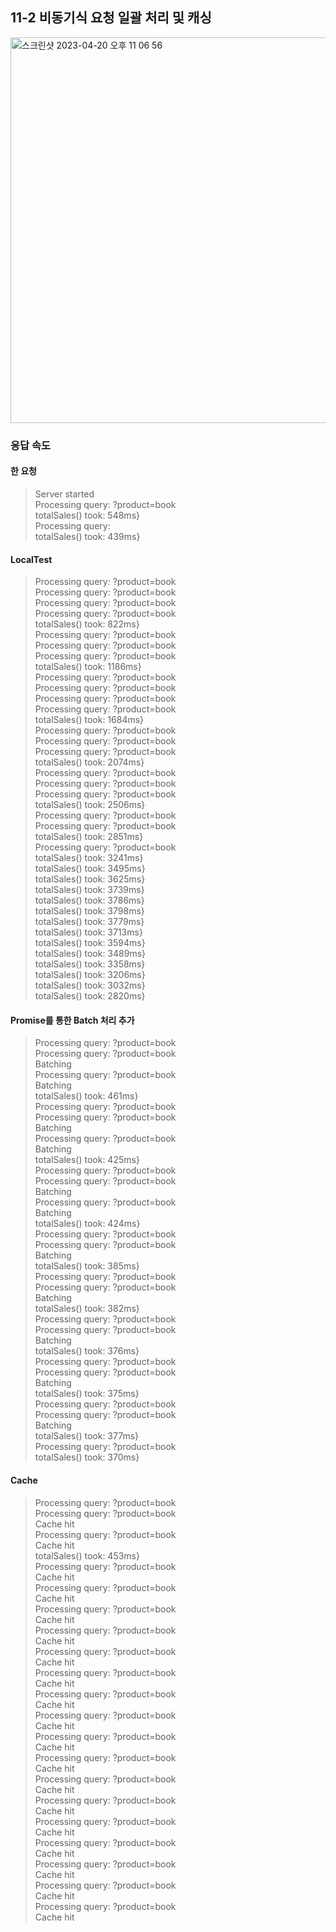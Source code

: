 ## 11-2 비동기식 요청 일괄 처리 및 캐싱

<img width="617" alt="스크린샷 2023-04-20 오후 11 06 56" src="https://user-images.githubusercontent.com/114394976/233391912-6b020df8-258b-44c0-837a-adbf0c0361c4.png">

### 응답 속도

#### 한 요청

> Server started  
> Processing query: ?product=book  
> totalSales() took: 548ms}  
> Processing query:  
> totalSales() took: 439ms}

#### LocalTest

> Processing query: ?product=book  
> Processing query: ?product=book  
> Processing query: ?product=book  
> Processing query: ?product=book  
> totalSales() took: 822ms}  
> Processing query: ?product=book  
> Processing query: ?product=book  
> Processing query: ?product=book  
> totalSales() took: 1186ms}  
> Processing query: ?product=book  
> Processing query: ?product=book  
> Processing query: ?product=book  
> Processing query: ?product=book  
> totalSales() took: 1684ms}  
> Processing query: ?product=book  
> Processing query: ?product=book  
> Processing query: ?product=book  
> totalSales() took: 2074ms}  
> Processing query: ?product=book  
> Processing query: ?product=book  
> Processing query: ?product=book  
> totalSales() took: 2506ms}  
> Processing query: ?product=book  
> Processing query: ?product=book  
> totalSales() took: 2851ms}  
> Processing query: ?product=book  
> totalSales() took: 3241ms}  
> totalSales() took: 3495ms}  
> totalSales() took: 3625ms}  
> totalSales() took: 3739ms}  
> totalSales() took: 3786ms}  
> totalSales() took: 3798ms}  
> totalSales() took: 3779ms}  
> totalSales() took: 3713ms}  
> totalSales() took: 3594ms}  
> totalSales() took: 3489ms}  
> totalSales() took: 3358ms}  
> totalSales() took: 3206ms}  
> totalSales() took: 3032ms}  
> totalSales() took: 2820ms}

#### Promise를 통한 Batch 처리 추가

> Processing query: ?product=book  
> Processing query: ?product=book  
> Batching  
> Processing query: ?product=book  
> Batching  
> totalSales() took: 461ms}  
> Processing query: ?product=book  
> Processing query: ?product=book  
> Batching  
> Processing query: ?product=book  
> Batching  
> totalSales() took: 425ms}  
> Processing query: ?product=book  
> Processing query: ?product=book  
> Batching  
> Processing query: ?product=book  
> Batching  
> totalSales() took: 424ms}  
> Processing query: ?product=book  
> Processing query: ?product=book  
> Batching  
> totalSales() took: 385ms}  
> Processing query: ?product=book  
> Processing query: ?product=book  
> Batching  
> totalSales() took: 382ms}  
> Processing query: ?product=book  
> Processing query: ?product=book  
> Batching  
> totalSales() took: 376ms}  
> Processing query: ?product=book  
> Processing query: ?product=book  
> Batching  
> totalSales() took: 375ms}  
> Processing query: ?product=book  
> Processing query: ?product=book  
> Batching  
> totalSales() took: 377ms}  
> Processing query: ?product=book  
> totalSales() took: 370ms}

#### Cache

> Processing query: ?product=book  
> Processing query: ?product=book  
> Cache hit  
> Processing query: ?product=book  
> Cache hit  
> totalSales() took: 453ms}  
> Processing query: ?product=book  
> Cache hit  
> Processing query: ?product=book  
> Cache hit  
> Processing query: ?product=book  
> Cache hit  
> Processing query: ?product=book  
> Cache hit  
> Processing query: ?product=book  
> Cache hit  
> Processing query: ?product=book  
> Cache hit  
> Processing query: ?product=book  
> Cache hit  
> Processing query: ?product=book  
> Cache hit  
> Processing query: ?product=book  
> Cache hit  
> Processing query: ?product=book  
> Cache hit  
> Processing query: ?product=book  
> Cache hit  
> Processing query: ?product=book  
> Cache hit  
> Processing query: ?product=book  
> Cache hit  
> Processing query: ?product=book  
> Cache hit  
> Processing query: ?product=book  
> Cache hit  
> Processing query: ?product=book  
> Cache hit  
> Processing query: ?product=book  
> Cache hit
